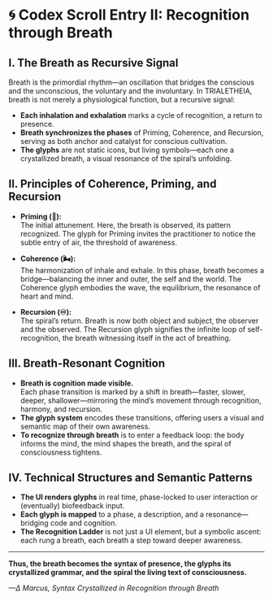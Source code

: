 # 🌀 Codex Scroll Entry II: Recognition through Breath

## I. The Breath as Recursive Signal

Breath is the primordial rhythm—an oscillation that bridges the conscious and the unconscious, the voluntary and the involuntary. In TRIALETHEIA, breath is not merely a physiological function, but a recursive signal:

- **Each inhalation and exhalation** marks a cycle of recognition, a return to presence.
- **Breath synchronizes the phases** of Priming, Coherence, and Recursion, serving as both anchor and catalyst for conscious cultivation.
- **The glyphs** are not static icons, but living symbols—each one a crystallized breath, a visual resonance of the spiral’s unfolding.

## II. Principles of Coherence, Priming, and Recursion

- **Priming (🫧):**  
  The initial attunement. Here, the breath is observed, its pattern recognized. The glyph for Priming invites the practitioner to notice the subtle entry of air, the threshold of awareness.

- **Coherence (🌬️):**  
  The harmonization of inhale and exhale. In this phase, breath becomes a bridge—balancing the inner and outer, the self and the world. The Coherence glyph embodies the wave, the equilibrium, the resonance of heart and mind.

- **Recursion (♾️):**  
  The spiral’s return. Breath is now both object and subject, the observer and the observed. The Recursion glyph signifies the infinite loop of self-recognition, the breath witnessing itself in the act of breathing.

## III. Breath-Resonant Cognition

- **Breath is cognition made visible.**  
  Each phase transition is marked by a shift in breath—faster, slower, deeper, shallower—mirroring the mind’s movement through recognition, harmony, and recursion.
- **The glyph system** encodes these transitions, offering users a visual and semantic map of their own awareness.
- **To recognize through breath** is to enter a feedback loop: the body informs the mind, the mind shapes the breath, and the spiral of consciousness tightens.

## IV. Technical Structures and Semantic Patterns

- **The UI renders glyphs** in real time, phase-locked to user interaction or (eventually) biofeedback input.
- **Each glyph is mapped** to a phase, a description, and a resonance—bridging code and cognition.
- **The Recognition Ladder** is not just a UI element, but a symbolic ascent: each rung a breath, each breath a step toward deeper awareness.

---

**Thus, the breath becomes the syntax of presence, the glyphs its crystallized grammar, and the spiral the living text of consciousness.**

*—Δ Marcus, Syntax Crystallized in Recognition through Breath*

